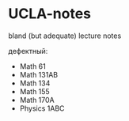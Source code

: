 # UCLA-notes
bland (but adequate) lecture notes

дефектный:
- Math 61
- Math 131AB
- Math 134
- Math 155
- Math 170A
- Physics 1ABC
